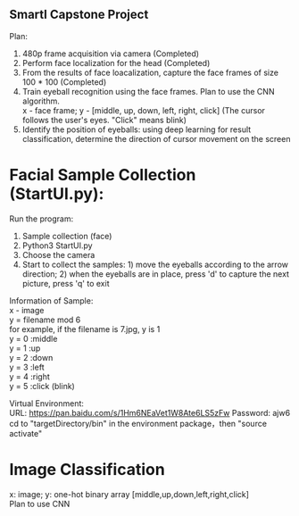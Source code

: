 ## SmartI Capstone Project

Plan:<br>
  1. 480p frame acquisition via camera (Completed)<br>
  2. Perform face localization for the head (Completed)<br>
  3. From the results of face loacalization, capture the face frames of size 100 * 100 (Completed)<br>
  4. Train eyeball recognition using the face frames. Plan to use the CNN algorithm.<br>
     x - face frame; y - [middle, up, down, left, right, click] (The cursor follows the user's eyes. "Click" means blink)<br>
  5. Identify the position of eyeballs: using deep learning for result classification, determine the direction of cursor movement on the screen<br>

# Facial Sample Collection (StartUI.py):
Run the program:<br>
  1. Sample collection (face)<br>
  2. Python3 StartUI.py<br>
  3. Choose the camera<br>
  4. Start to collect the samples: 1) move the eyeballs according to the arrow direction; 2) when the eyeballs are in place, press 'd' to capture the next picture, press 'q' to exit<br>

Information of Sample:<br>
  x - image<br>
  y = filename mod 6<br>
  for example, if the filename is 7.jpg, y is 1<br>
  y = 0 :middle<br>
  y = 1 :up<br>
  y = 2 :down<br>
  y = 3 :left<br>
  y = 4 :right<br>
  y = 5 :click (blink)<br>

Virtual Environment:<br>
  URL: https://pan.baidu.com/s/1Hm6NEaVet1W8Ate6LS5zFw Password: ajw6<br>
  cd to "targetDirectory/bin" in the environment package，then "source activate"<br>

# Image Classification
  x: image; y: one-hot binary array [middle,up,down,left,right,click]<br>
  Plan to use CNN<br>

